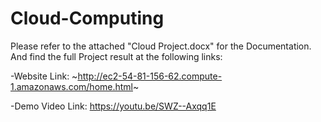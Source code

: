 # Cloud-Computing

Please refer to the attached "Cloud Project.docx" for the Documentation.
And find the full Project result at the following links:

-Website Link: ~http://ec2-54-81-156-62.compute-1.amazonaws.com/home.html~


-Demo Video Link: https://youtu.be/SWZ--Axqq1E
